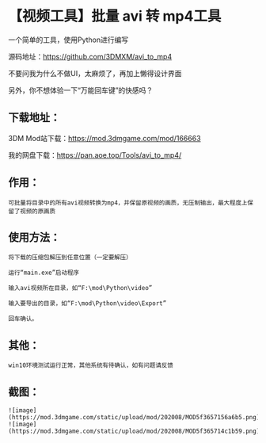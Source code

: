 # 【视频工具】批量 avi 转 mp4工具

一个简单的工具，使用Python进行编写

源码地址：https://github.com/3DMXM/avi_to_mp4

不要问我为什么不做UI，太麻烦了，再加上懒得设计界面

另外，你不想体验一下“万能回车键”的快感吗？

## 下载地址：
3DM Mod站下载：https://mod.3dmgame.com/mod/166663

我的网盘下载：https://pan.aoe.top/Tools/avi_to_mp4/
    
## 作用：
    可批量将目录中的所有avi视频转换为mp4，并保留原视频的画质，无压制输出，最大程度上保留了视频的原画质


## 使用方法：
    将下载的压缩包解压到任意位置（一定要解压）

    运行“main.exe”启动程序

    输入avi视频所在目录，如“F:\mod\Python\video”

    输入要导出的目录，如“F:\mod\Python\video\Export”

    回车确认。


## 其他：
    win10环境测试运行正常，其他系统有待确认，如有问题请反馈
    
## 截图：
    ![image](https://mod.3dmgame.com/static/upload/mod/202008/MOD5f3657156a6b5.png)
    ![image](https://mod.3dmgame.com/static/upload/mod/202008/MOD5f365714c1b59.png)
